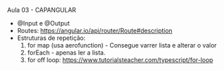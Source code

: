 Aula 03 - CAPANGULAR

- @Input e @Output
- Routes: https://angular.io/api/router/Route#description
- Estruturas de repetição:
  1. for map (usa aerofunction) - Consegue varrer lista e alterar o valor
  2. forEach - apenas ler a lista.
  3. for off loop: https://www.tutorialsteacher.com/typescript/for-loop
